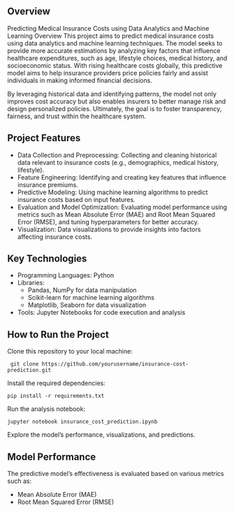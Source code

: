 ## Overview
Predicting Medical Insurance Costs using Data Analytics and Machine Learning
Overview
This project aims to predict medical insurance costs using data analytics and machine learning techniques. The model seeks to provide more accurate estimations by analyzing key factors that influence healthcare expenditures, such as age, lifestyle choices, medical history, and socioeconomic status. With rising healthcare costs globally, this predictive model aims to help insurance providers price policies fairly and assist individuals in making informed financial decisions.

By leveraging historical data and identifying patterns, the model not only improves cost accuracy but also enables insurers to better manage risk and design personalized policies. Ultimately, the goal is to foster transparency, fairness, and trust within the healthcare system.




## Project Features
- Data Collection and Preprocessing: Collecting and cleaning historical data relevant to insurance costs (e.g., demographics, medical history, lifestyle).
- Feature Engineering: Identifying and creating key features that influence insurance premiums.
- Predictive Modeling: Using machine learning algorithms to predict insurance costs based on input features.
- Evaluation and Model Optimization: Evaluating model performance using metrics such as Mean Absolute Error (MAE) and Root Mean Squared Error (RMSE), and tuning hyperparameters for better accuracy.
- Visualization: Data visualizations to provide insights into factors affecting insurance costs.


## Key Technologies
- Programming Languages: Python
- Libraries:
     - Pandas, NumPy for data manipulation
     - Scikit-learn for machine learning algorithms
     - Matplotlib, Seaborn for data visualization
- Tools: Jupyter Notebooks for code execution and analysis


## How to Run the Project
Clone this repository to your local machine:

     git clone https://github.com/yourusername/insurance-cost-prediction.git

Install the required dependencies:

    pip install -r requirements.txt
Run the analysis notebook:

    jupyter notebook insurance_cost_prediction.ipynb
Explore the model’s performance, visualizations, and predictions.

## Model Performance
The predictive model’s effectiveness is evaluated based on various metrics such as:
- Mean Absolute Error (MAE)
- Root Mean Squared Error (RMSE)
